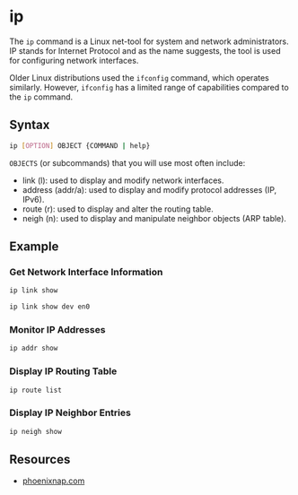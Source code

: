 # ip

The ```ip``` command is a Linux net-tool for system and network administrators.
IP stands for Internet Protocol and as the name suggests, the tool is used for configuring network interfaces.

Older Linux distributions used the ```ifconfig``` command, which operates similarly.
However, ```ifconfig``` has a limited range of capabilities compared to the ```ip``` command.

## Syntax

```sh
ip [OPTION] OBJECT {COMMAND | help}
```

```OBJECTS``` (or subcommands) that you will use most often include:

- link (l): used to display and modify network interfaces.
- address (addr/a): used to display and modify protocol addresses (IP, IPv6).
- route (r): used to display and alter the routing table.
- neigh (n): used to display and manipulate neighbor objects (ARP table).

## Example

### Get Network Interface Information

```sh
ip link show
```

```sh
ip link show dev en0
```

### Monitor IP Addresses

```sh
ip addr show
```

### Display IP Routing Table

```sh
ip route list
```

### Display IP Neighbor Entries

```sh
ip neigh show
```

## Resources

- [phoenixnap.com](https://phoenixnap.com/kb/linux-ip-command-examples)
